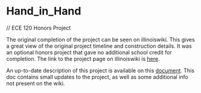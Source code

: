 # Hand_in_Hand
// ECE 120 Honors Project

The original completion of the project can be seen on illinoiswiki. This gives a great view of the original project timeline and construction details. It was an optional honors project that gave no additional school credit for completion. The link to the project page on illinoiswiki is [here](https://wiki.illinois.edu/wiki/display/ECE110HLSF15/Hand-in-Hand).

An up-to-date description of this project is available on this [document](https://docs.google.com/document/d/1fnFFqMAPEsE3RhKEh91evqwD1-2J14pyX5Lz18mqjS4/edit). This doc contains small updates to the project, as well as some additional info not present on the wiki.

